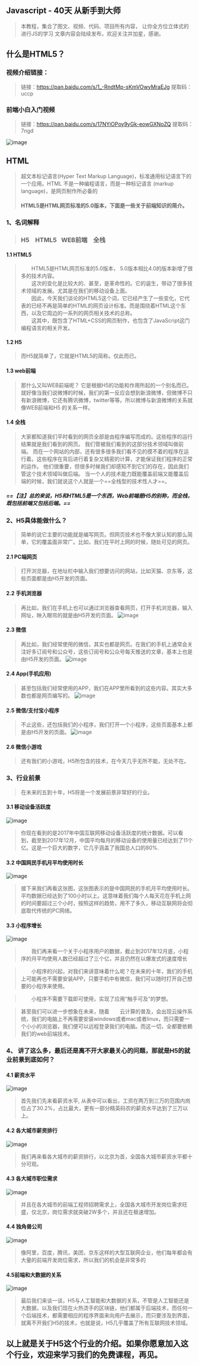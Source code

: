## Javascript - 40天 从新手到大师
>本教程，集合了图文、视频、代码、项目所有内容， 让你全方位立体式的进行JS的学习
>文章内容会陆续发布，欢迎关注并加星，感谢。

## 什么是HTML5？
### 视频介绍链接：
>链接：https://pan.baidu.com/s/1_-RndtMp-sKmVOwyMraEJg    提取码：uccp 


### 前端小白入门视频
> 链接：https://pan.baidu.com/s/17NYiOPoy9yGk-eowGXNoZQ 
提取码：7ngd 

![image](http://m.qpic.cn/psb?/V13wE8sQ0FBtUy/0IrX3l4Ub59pz0Y9YTjMW9jJSClJoXTufnDC3XEIsCg!/b/dLgAAAAAAAAA&bo=9AH3AAAAAAARBzI!&rf=viewer_4)
## HTML
> 超文本标记语言(Hyper Text Markup Language)，标准通用标记语言下的一个应用。HTML 不是一种编程语言，而是一种标记语言 (markup language)，是网页制作所必备的
>####  HTML5是HTML网页标准的5.0版本，下面是一些关于前端知识的简介。

### 1、名词解释
> ### H5 &ensp;  HTML5&ensp;   WEB前端  &ensp; 全栈

#### 1.1 HTML5
> &ensp;&ensp;&ensp;&ensp;HTML5是HTML网页标准的5.0版本，
5.0版本相比4.0的版本新增了很多的技术内容。<br/>
&ensp;&ensp;&ensp;&ensp;这次的变化是比较大的、甚至，是革命性的。它的诞生，带动了很多技术领域的发展。尤其是在我们的移动设备上面。<br/>
&ensp;&ensp;&ensp;&ensp;因此，今天我们谈论的HTML5这个词，它已经产生了一些变化，它代表的已经不再是简单的HTML的网页设计标准。而是围绕着HTML这个东西，以及它周边的一系列的网页相关技术的总称。<br/> &ensp;&ensp;&ensp;&ensp;这其中，既包含了HTML+CSS的网页制作，也包含了JavaScript这门编程语言的相关开发。

#### 1.2 H5
> 而H5就简单了，它就是HTML5的简称。仅此而已。

#### 1.3 web前端
> 那什么又叫WEB前端呢？ 它是根据H5的功能和作用所起的一个别名而已。就好像当我们说微博的时候，我们的第一反应会想到新浪微博，但微博不只有新浪微博，它还有腾讯微博，twitter等等。所以微博与新浪微博的关系就像WEB前端和H5 的关系一样。

#### 1.4 全栈
> 大家都知道我们平时看到的网页全部是由程序编写而成的。这些程序的运行结果就是我们看到的网页。
我们管被我们看到的这部分技术领域叫做前端。
而在一个网站的内部，还有很多很多我们看不见的摸不着的程序在运行着。这些程序在背后进行着复杂又精密的计算，才能保证我们程序的正常的运作。
他们很重要，但很多时候我们却感知不到它们的存在，因此我们管这个技术领域叫做后端。
当一个人的技术能力既能覆盖前端又能覆盖后端的时候，我们就说这个人就是一个==全栈型的技术性人才==。

##### ==【注】总的来说，H5和HTML5是一个东西，Web前端是H5的别称，而全栈，既包括前端又包括后端。==

### 2、H5具体能做什么？
> 简单的说它主要的功能就是编写网页。但网页技术也不像大家认知的那么简单，它的覆盖面非常广。比如，我们在平时上网的时候，随处可见的网页。

#### 2.1 PC端网页
> 打开浏览器，在地址栏中输入我们想要访问的网站，比如天猫、京东等，这些页面都是由H5开发的页面。

#### 2.2 手机浏览器
> 再比如，我们在手机上也可以通过浏览器查看网页，打开手机浏览器，输入网址，映入眼帘的就是由H5开发的页面。
![image](http://m.qpic.cn/psb?/V13wE8sQ0FBtUy/2xP8EZ5oDZ6qn8.pKZSR6L.B2K5M9Mm4ymG2kQ6PRqA!/b/dD4BAAAAAAAA&bo=zgWmAwAAAAADB0w!&rf=viewer_4)

#### 2.3 微信
> 再比如，我们经常使用的微信，其实也都是网页。在我们的手机上通常会关注好多订阅号和公众号，这些订阅号和公众号每天推送的文章，基本上也是由H5开发的页面。
![image](http://m.qpic.cn/psb?/V13wE8sQ0FBtUy/P7H6RAQGSHtGo9AEqIN0q9tir2V.s0h5BDeQjnOumMQ!/b/dL4AAAAAAAAA&bo=LgaqAwAAAAADV*M!&rf=viewer_4)

#### 2.4 App(手机应用)
> 甚至包括我们经常使用的APP，我们在APP里所看到的这些内容。其实大多数也都是网页编写的。
![image](http://m.qpic.cn/psb?/V13wE8sQ0FBtUy/37dT0A5WXEwL5j8SsldmrQjjTUS6M9*XyWC4anHYWqw!/b/dDUBAAAAAAAA&bo=7AWkAwAAAAADZww!&rf=viewer_4)

#### 2.5 微信/支付宝小程序
> 不止这些，还包括我们的小程序，我们打开一个小程序，这些页面基本上都是由H5开发的页面。
![image](http://m.qpic.cn/psb?/V13wE8sQ0FBtUy/21oKFd1TLk0196TSz*Kruf8IkSBUtCh2NVLG*vr2*vo!/b/dEgBAAAAAAAA&bo=IAbSAwAAAAADB9U!&rf=viewer_4)
#### 2.6 微信小游戏
> 还有我们的小游戏，H5所包含的技术，在今天几乎无所不能，无处不在。

### 3、行业前景
> 在未来的五到十年，H5将是一个发展前景非常好的行业。

#### 3.1 移动设备活跃度
![image](http://m.qpic.cn/psb?/V13wE8sQ0FBtUy/Zi9kbf4UkJaf4SIpMlb02ZDDzkmutqHeexxB23TLQsQ!/b/dL8AAAAAAAAA&bo=0APSAQAAAAADByI!&rf=viewer_4)
> 你现在看到的是2017年中国互联网移动设备活跃度的统计数据。可以看到，截至到2017年12月，中国平均每月的移动设备的使用量已经达到了11个亿。这是一个巨大的数字，它几乎涵盖了我国总人口的80%. 

#### 3.2 中国网民手机月平均使用时长
![image](http://m.qpic.cn/psb?/V13wE8sQ0FBtUy/t.*E1j7bIK8nTMhkyO6HcqOBFfZcNF7sJzF5mkAo*eg!/b/dFMBAAAAAAAA&bo=xAPKAQAAAAADFz4!&rf=viewer_4)
> 接下来我们再看这张图，这张图表示的是中国网民的手机月平均使用时长。平均数据已经达到了100小时以上。这意味着我们每个人每天花在手机上网的时间要超过三个小时，按照这样的趋势，用不了多久，移动互联网将会彻底取代传统的PC网络。

#### 3.3 小程序增长
![image](http://m.qpic.cn/psb?/V13wE8sQ0FBtUy/4Yh.1Jka76YK6Fes56bRlcE65h4A1zVN*lrvLKOr*R0!/b/dL4AAAAAAAAA&bo=wgPGAQAAAAADFzQ!&rf=viewer_4)
> &ensp;&ensp;&ensp;&ensp;我们再来看一个关于小程序用户的数据，截止到2017年12月底，小程序的月平均使用人数已经超过了三个亿，并且仍然在以爆发式的速度增长
> <br/> 

> &ensp;&ensp;&ensp;&ensp;小程序的兴起，对我们来讲意味着什么呢？在未来的十年，我们的手机上可能再也不需要安装APP，只要手机中有微信，我们可以随时打开自己想要的小程序来使用。

> &ensp;&ensp;&ensp;&ensp;小程序不需要下载即可使用，实现了应用“触手可及”的梦想。

> 甚至我们可以进一步想象在未来，随着&ensp;&ensp;&ensp;&ensp;云计算的普及，会出现云操作系统，我们的电脑上不再需要安装windows或者mac或者linux，而只需要一个小小的浏览器，我们便可以远程登录我们的电脑。而这一切，全都要依赖我们的web前端技术。

### 4、 讲了这么多，最后还是离不开大家最关心的问题，那就是H5的就业前景到底如何？

#### 4.1 薪资水平
![image](http://m.qpic.cn/psb?/V13wE8sQ0FBtUy/tEnVhMu8NpXAZ1t08Eu9veCctcLwbU7Z9PtblHJM7Y4!/b/dIQAAAAAAAAA&bo=YAacAgAAAAADJ*o!&rf=viewer_4)
> 首先我们先来看薪资水平, 从表中可以看出，工资在两万到三万的范围内岗位占了30.2%，占比最大，更有一部分精英码农的薪资水平达到了三万以上。

#### 4.2 各大城市薪资排行
![image](http://m.qpic.cn/psb?/V13wE8sQ0FBtUy/3Njp7ECjxlxLbg.lzfBPEIROySjrCUjo10p.73T0pUs!/b/dDQBAAAAAAAA&bo=MgbKAgAAAAADJ*4!&rf=viewer_4)
> 我们再来看各大城市的薪资排行，以北京为首，全国各大城市薪资水平都十分可观。


#### 4.3 各大城市职位需求
![image](http://m.qpic.cn/psb?/V13wE8sQ0FBtUy/3KTXulVA96kUlMoID.6vjNKiuXJMFtp26gv8Fwyy4wM!/b/dMUAAAAAAAAA&bo=9gW.AgAAAAADJ00!&rf=viewer_4)
> 并且在各大城市的前端工程师招聘需求上，全国各大城市开发岗位需求旺盛，仅北京，岗位需求就突破2W多个，并且还在极速增加。

#### 4.4 独角兽公司
![image](http://m.qpic.cn/psb?/V13wE8sQ0FBtUy/xRazYDFulMk*Fdct3oNfce8wdxcpwwplfG2Syvkxceg!/b/dL8AAAAAAAAA&bo=VgboAQAAAAADJ7s!&rf=viewer_4)
> 像阿里，百度，腾讯，美团，京东这样的大型互联网企业，他们每年都会有大量的前端开发岗位需求，所以我们的机会是非常多的

#### 4.5前端和大数据的关系
![image](http://m.qpic.cn/psb?/V13wE8sQ0FBtUy/3eev2ivG2c8Hx50YyGehFbFwHTN2G7bdjx*GiOYKNMU!/b/dMAAAAAAAAAA&bo=rAW0AgAAAAADJx0!&rf=viewer_4)
> 最后我们来谈一谈，H5与人工智能和大数据的关系，不管是人工智能还是大数据，以及我们现在火热烫手的区块链，他们都属于后端技术，而任何一个后端技术，都需要相应的程序界面来向用户去展示，而只要涉及到界面，就离不开我们H5的技术，也就是说，H5几乎覆盖了所有互联网技术领域。

## 以上就是关于H5这个行业的介绍。如果你愿意加入这个行业，欢迎来学习我们的免费课程，再见。
